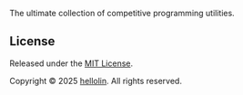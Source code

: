The ultimate collection of competitive programming utilities.

## License

Released under the [MIT License](./LICENSE).

Copyright © 2025 [hellolin](https://hellolin.top). All rights reserved.